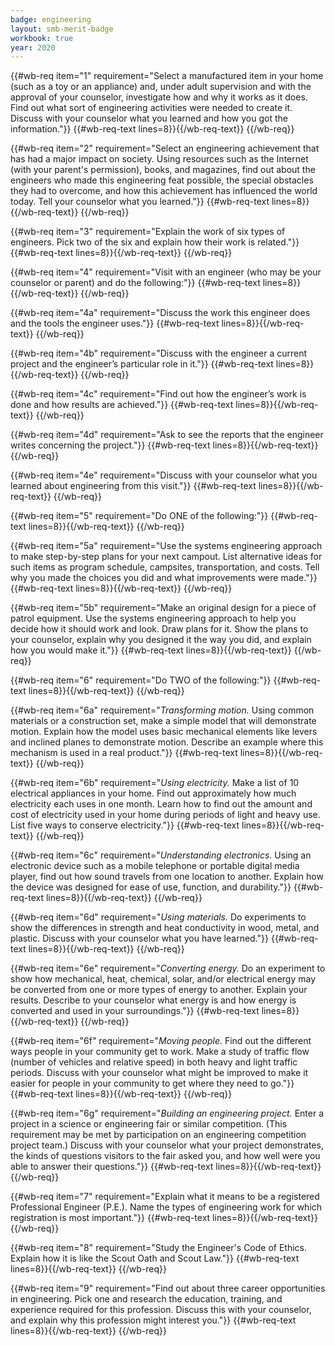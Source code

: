 ```yaml
---
badge: engineering
layout: smb-merit-badge
workbook: true
year: 2020
---
```



{{#wb-req item="1" requirement="Select a manufactured item in your home (such as a toy or an appliance) and, under adult supervision and with the approval of your counselor, investigate how and why it works as it does. Find out what sort of engineering activities were needed to create it. Discuss with your counselor what you learned and how you got the information."}}
{{#wb-req-text lines=8}}{{/wb-req-text}}
{{/wb-req}}

{{#wb-req item="2" requirement="Select an engineering achievement that has had a major impact on society. Using resources such as the Internet (with your parent's permission), books, and magazines, find out about the engineers who made this engineering feat possible, the special obstacles they had to overcome, and how this achievement has influenced the world today. Tell your counselor what you learned."}}
{{#wb-req-text lines=8}}{{/wb-req-text}}
{{/wb-req}}

{{#wb-req item="3" requirement="Explain the work of six types of engineers. Pick two of the six and explain how their work is related."}}
{{#wb-req-text lines=8}}{{/wb-req-text}}
{{/wb-req}}

{{#wb-req item="4" requirement="Visit with an engineer (who may be your counselor or parent) and do the following:"}}
{{#wb-req-text lines=8}}{{/wb-req-text}}
{{/wb-req}}

{{#wb-req item="4a" requirement="Discuss the work this engineer does and the tools the engineer uses."}}
{{#wb-req-text lines=8}}{{/wb-req-text}}
{{/wb-req}}

{{#wb-req item="4b" requirement="Discuss with the engineer a current project and the engineer’s particular role in it."}}
{{#wb-req-text lines=8}}{{/wb-req-text}}
{{/wb-req}}

{{#wb-req item="4c" requirement="Find out how the engineer’s work is done and how results are achieved."}}
{{#wb-req-text lines=8}}{{/wb-req-text}}
{{/wb-req}}

{{#wb-req item="4d" requirement="Ask to see the reports that the engineer writes concerning the project."}}
{{#wb-req-text lines=8}}{{/wb-req-text}}
{{/wb-req}}

{{#wb-req item="4e" requirement="Discuss with your counselor what you learned about engineering from this visit."}}
{{#wb-req-text lines=8}}{{/wb-req-text}}
{{/wb-req}}

{{#wb-req item="5" requirement="Do ONE of the following:"}}
{{#wb-req-text lines=8}}{{/wb-req-text}}
{{/wb-req}}

{{#wb-req item="5a" requirement="Use the systems engineering approach to make step-by-step plans for your next campout. List alternative ideas for such items as program schedule, campsites, transportation, and costs. Tell why you made the choices you did and what improvements were made."}}
{{#wb-req-text lines=8}}{{/wb-req-text}}
{{/wb-req}}

{{#wb-req item="5b" requirement="Make an original design for a piece of patrol equipment. Use the systems engineering approach to help you decide how it should work and look. Draw plans for it. Show the plans to your counselor, explain why you designed it the way you did, and explain how you would make it."}}
{{#wb-req-text lines=8}}{{/wb-req-text}}
{{/wb-req}}

{{#wb-req item="6" requirement="Do TWO of the following:"}}
{{#wb-req-text lines=8}}{{/wb-req-text}}
{{/wb-req}}

{{#wb-req item="6a" requirement="*Transforming motion.* Using common materials or a construction set, make a simple model that will demonstrate motion. Explain how the model uses basic mechanical elements like levers and inclined planes to demonstrate motion. Describe an example where this mechanism is used in a real product."}}
{{#wb-req-text lines=8}}{{/wb-req-text}}
{{/wb-req}}

{{#wb-req item="6b" requirement="*Using electricity.* Make a list of 10 electrical appliances in your home. Find out approximately how much electricity each uses in one month. Learn how to find out the amount and cost of electricity used in your home during periods of light and heavy use. List five ways to conserve electricity."}}
{{#wb-req-text lines=8}}{{/wb-req-text}}
{{/wb-req}}

{{#wb-req item="6c" requirement="*Understanding electronics.* Using an electronic device such as a mobile telephone or portable digital media player, find out how sound travels from one location to another. Explain how the device was designed for ease of use, function, and durability."}}
{{#wb-req-text lines=8}}{{/wb-req-text}}
{{/wb-req}}

{{#wb-req item="6d" requirement="*Using materials.* Do experiments to show the differences in strength and heat conductivity in wood, metal, and plastic. Discuss with your counselor what you have learned."}}
{{#wb-req-text lines=8}}{{/wb-req-text}}
{{/wb-req}}

{{#wb-req item="6e" requirement="*Converting energy.* Do an experiment to show how mechanical, heat, chemical, solar, and/or electrical energy may be converted from one or more types of energy to another. Explain your results. Describe to your counselor what energy is and how energy is converted and used in your surroundings."}}
{{#wb-req-text lines=8}}{{/wb-req-text}}
{{/wb-req}}

{{#wb-req item="6f" requirement="*Moving people.* Find out the different ways people in your community get to work. Make a study of traffic flow (number of vehicles and relative speed) in both heavy and light traffic periods. Discuss with your counselor what might be improved to make it easier for people in your community to get where they need to go."}}
{{#wb-req-text lines=8}}{{/wb-req-text}}
{{/wb-req}}

{{#wb-req item="6g" requirement="*Building an engineering project.* Enter a project in a science or engineering fair or similar competition. (This requirement may be met by participation on an engineering competition project team.) Discuss with your counselor what your project demonstrates, the kinds of questions visitors to the fair asked you, and how well were you able to answer their questions."}}
{{#wb-req-text lines=8}}{{/wb-req-text}}
{{/wb-req}}

{{#wb-req item="7" requirement="Explain what it means to be a registered Professional Engineer (P.E.). Name the types of engineering work for which registration is most important."}}
{{#wb-req-text lines=8}}{{/wb-req-text}}
{{/wb-req}}

{{#wb-req item="8" requirement="Study the Engineer's Code of Ethics. Explain how it is like the Scout Oath and Scout Law."}}
{{#wb-req-text lines=8}}{{/wb-req-text}}
{{/wb-req}}

{{#wb-req item="9" requirement="Find out about three career opportunities in engineering. Pick one and research the education, training, and experience required for this profession. Discuss this with your counselor, and explain why this profession might interest you."}}
{{#wb-req-text lines=8}}{{/wb-req-text}}
{{/wb-req}}
